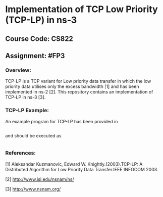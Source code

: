 # Implementation of TCP Low Priority (TCP-LP) in ns-3

## Course Code: CS822

## Assignment: #FP3

### Overview:

TCP-LP is a TCP variant for Low priority data transfer in which the low priority data utilises only the excess bandwidth [1] and has been implemented in ns-2 [2]. This repository contains an implementation of TCP-LP in ns-3 [3].

### TCP-LP Example:

An example program for TCP-LP has been provided in 
```examples/tcp/tcp-variants-comparison.cc
```
and should be executed as
```./waf --run "tcp-variants-comparison.cc --transport_prot=TcpLp"
```

### References:

[1] Aleksandar Kuzmanovic, Edward W. Knightly.(2003).TCP-LP: A Distributed Algorithm for Low Priority
Data Transfer.IEEE INFOCOM 2003.

[2] http://www.isi.edu/nsnam/ns/

[3] http://www.nsnam.org/
